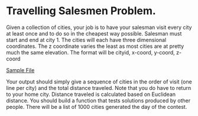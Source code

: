 Travelling Salesmen Problem.
===========================
Given a collection of cities, your job is to have your salesman visit every city at least once and to do so in the cheapest way possible. Salesman must start and end at city 1. The cities will each have three dimensional coordinates. The z coordinate varies the least as most cities are at pretty much the same elevation. The format will be
cityid, x-coord, y-coord, z-coord

[Sample File](http://cs.nyu.edu/courses/fall11/CSCI-GA.2965-001/travelingtest)

Your output should simply give a sequence of cities in the order of visit (one line per city) and the total distance traveled. Note that you do have to return to your home city. Distance traveled is calculated based on Euclidean distance. You should build a function that tests solutions produced by other people. There will be a list of 1000 cities generated the day of the contest. 
